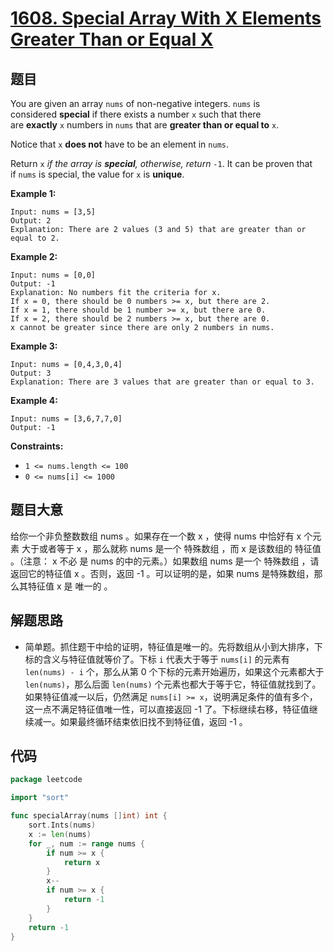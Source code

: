 # [1608. Special Array With X Elements Greater Than or Equal X](https://leetcode.com/problems/special-array-with-x-elements-greater-than-or-equal-x/)

## 题目

You are given an array `nums` of non-negative integers. `nums` is considered **special** if there exists a number `x` such that there are **exactly** `x` numbers in `nums` that are **greater than or equal to** `x`.

Notice that `x` **does not** have to be an element in `nums`.

Return `x` *if the array is **special**, otherwise, return* `-1`. It can be proven that if `nums` is special, the value for `x` is **unique**.

**Example 1:**

```
Input: nums = [3,5]
Output: 2
Explanation: There are 2 values (3 and 5) that are greater than or equal to 2.
```

**Example 2:**

```
Input: nums = [0,0]
Output: -1
Explanation: No numbers fit the criteria for x.
If x = 0, there should be 0 numbers >= x, but there are 2.
If x = 1, there should be 1 number >= x, but there are 0.
If x = 2, there should be 2 numbers >= x, but there are 0.
x cannot be greater since there are only 2 numbers in nums.
```

**Example 3:**

```
Input: nums = [0,4,3,0,4]
Output: 3
Explanation: There are 3 values that are greater than or equal to 3.
```

**Example 4:**

```
Input: nums = [3,6,7,7,0]
Output: -1
```

**Constraints:**

- `1 <= nums.length <= 100`
- `0 <= nums[i] <= 1000`

## 题目大意

给你一个非负整数数组 nums 。如果存在一个数 x ，使得 nums 中恰好有 x 个元素 大于或者等于 x ，那么就称 nums 是一个 特殊数组 ，而 x 是该数组的 特征值 。（注意： x 不必 是 nums 的中的元素。）如果数组 nums 是一个 特殊数组 ，请返回它的特征值 x 。否则，返回 -1 。可以证明的是，如果 nums 是特殊数组，那么其特征值 x 是 唯一的 。

## 解题思路

- 简单题。抓住题干中给的证明，特征值是唯一的。先将数组从小到大排序，下标的含义与特征值就等价了。下标 `i` 代表大于等于 `nums[i]` 的元素有 `len(nums) - i` 个，那么从第 0 个下标的元素开始遍历，如果这个元素都大于 `len(nums)`，那么后面 `len(nums)` 个元素也都大于等于它，特征值就找到了。如果特征值减一以后，仍然满足 `nums[i] >= x`，说明满足条件的值有多个，这一点不满足特征值唯一性，可以直接返回 -1 了。下标继续右移，特征值继续减一。如果最终循环结束依旧找不到特征值，返回 -1 。

## 代码

```go
package leetcode

import "sort"

func specialArray(nums []int) int {
	sort.Ints(nums)
	x := len(nums)
	for _, num := range nums {
		if num >= x {
			return x
		}
		x--
		if num >= x {
			return -1
		}
	}
	return -1
}
```